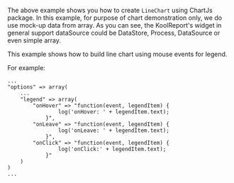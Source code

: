 The above example shows you how to create `LineChart` using ChartJs package. In this example, for purpose of chart demonstration only, we do use mock-up data from array. As you can see, the KoolReport's widget in general support dataSource could be DataStore, Process, DataSource or even simple array.

This example shows how to build line chart using mouse events for legend.

For example:

    ...
    "options" => array(
        ...
        "legend" => array(
            "onHover" => "function(event, legendItem) {
				    log('onHover: ' + legendItem.text);
			    }",
            "onLeave" => "function(event, legendItem) {
				    log('onLeave: ' + legendItem.text);
			    }",
            "onClick" => "function(event, legendItem) {
				    log('onClick:' + legendItem.text);
			    }"
        )
    )
    ...
